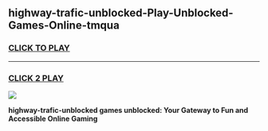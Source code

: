
## highway-trafic-unblocked-Play-Unblocked-Games-Online-tmqua
<h3>
<a href="https://premium76.site?title=highway-trafic-unblocked&ref=25A">CLICK TO PLAY</a></h3>
<hr>

<h3>
<a href="https://premium76.site?title=highway-trafic-unblocked&ref=25A">CLICK 2 PLAY</a>
  
</h3>

<a href="https://premium76.site?title=highway-trafic-unblocked&ref=25A"><img src="https://clearcache.store/games.png"></a>


**highway-trafic-unblocked games unblocked: Your Gateway to Fun and Accessible Online Gaming**
